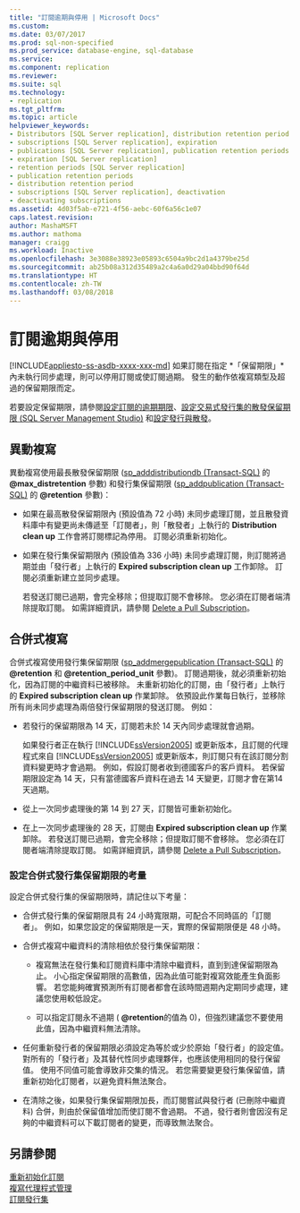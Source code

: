 ```yaml
---
title: "訂閱逾期與停用 | Microsoft Docs"
ms.custom: 
ms.date: 03/07/2017
ms.prod: sql-non-specified
ms.prod_service: database-engine, sql-database
ms.service: 
ms.component: replication
ms.reviewer: 
ms.suite: sql
ms.technology:
- replication
ms.tgt_pltfrm: 
ms.topic: article
helpviewer_keywords:
- Distributors [SQL Server replication], distribution retention period
- subscriptions [SQL Server replication], expiration
- publications [SQL Server replication], publication retention periods
- expiration [SQL Server replication]
- retention periods [SQL Server replication]
- publication retention periods
- distribution retention period
- subscriptions [SQL Server replication], deactivation
- deactivating subscriptions
ms.assetid: 4d03f5ab-e721-4f56-aebc-60f6a56c1e07
caps.latest.revision: 
author: MashaMSFT
ms.author: mathoma
manager: craigg
ms.workload: Inactive
ms.openlocfilehash: 3e3088e38923e05893c6504a9bc2d1a4379be25d
ms.sourcegitcommit: ab25b08a312d35489a2c4a6a0d29a04bbd90f64d
ms.translationtype: HT
ms.contentlocale: zh-TW
ms.lasthandoff: 03/08/2018
---
```

# <a name="subscription-expiration-and-deactivation"></a>訂閱逾期與停用
[!INCLUDE[appliesto-ss-asdb-xxxx-xxx-md](../../includes/appliesto-ss-asdb-xxxx-xxx-md.md)]
  如果訂閱在指定 *「保留期限」*內未執行同步處理，則可以停用訂閱或使訂閱過期。 發生的動作依複寫類型及超過的保留期限而定。  
  
 若要設定保留期限，請參閱[設定訂閱的逾期期限](../../relational-databases/replication/publish/set-the-expiration-period-for-subscriptions.md)、[設定交易式發行集的散發保留期限 &#40;SQL Server Management Studio&#41;](../../relational-databases/replication/set-distribution-retention-period-for-transactional-publications.md) 和[設定發行與散發](../../relational-databases/replication/configure-publishing-and-distribution.md)。  
  
## <a name="transactional-replication"></a>異動複寫  
 異動複寫使用最長散發保留期限 ([sp_adddistributiondb &#40;Transact-SQL&#41;](../../relational-databases/system-stored-procedures/sp-adddistributiondb-transact-sql.md) 的 **@max_distretention** 參數) 和發行集保留期限 ([sp_addpublication &#40;Transact-SQL&#41;](../../relational-databases/system-stored-procedures/sp-addpublication-transact-sql.md) 的 **@retention** 參數)：  
  
-   如果在最高散發保留期限內 (預設值為 72 小時) 未同步處理訂閱，並且散發資料庫中有變更尚未傳遞至「訂閱者」，則「散發者」上執行的 **Distribution clean up** 工作會將訂閱標記為停用。 訂閱必須重新初始化。  
  
-   如果在發行集保留期限內 (預設值為 336 小時) 未同步處理訂閱，則訂閱將過期並由「發行者」上執行的 **Expired subscription clean up** 工作卸除。 訂閱必須重新建立並同步處理。  
  
     若發送訂閱已過期，會完全移除；但提取訂閱不會移除。 您必須在訂閱者端清除提取訂閱。 如需詳細資訊，請參閱 [Delete a Pull Subscription](../../relational-databases/replication/delete-a-pull-subscription.md)。  
  
## <a name="merge-replication"></a>合併式複寫  
 合併式複寫使用發行集保留期限 ([sp_addmergepublication &#40;Transact-SQL&#41;](../../relational-databases/system-stored-procedures/sp-addmergepublication-transact-sql.md) 的 **@retention** 和 **@retention_period_unit** 參數)。 訂閱過期後，就必須重新初始化，因為訂閱的中繼資料已被移除。 未重新初始化的訂閱，由「發行者」上執行的 **Expired subscription clean up** 作業卸除。 依預設此作業每日執行，並移除所有尚未同步處理為兩倍發行保留期限的發送訂閱。 例如：  
  
-   若發行的保留期限為 14 天，訂閱若未於 14 天內同步處理就會過期。  
  
     如果發行者正在執行 [!INCLUDE[ssVersion2005](../../includes/ssversion2005-md.md)] 或更新版本，且訂閱的代理程式來自 [!INCLUDE[ssVersion2005](../../includes/ssversion2005-md.md)] 或更新版本，則訂閱只有在該訂閱分割資料變更時才會過期。 例如，假設訂閱者收到德國客戶的客戶資料。 若保留期限設定為 14 天，只有當德國客戶資料在過去 14 天變更，訂閱才會在第14 天過期。  
  
-   從上一次同步處理後的第 14 到 27 天，訂閱皆可重新初始化。  
  
-   在上一次同步處理後的 28 天，訂閱由 **Expired subscription clean up** 作業卸除。 若發送訂閱已過期，會完全移除；但提取訂閱不會移除。 您必須在訂閱者端清除提取訂閱。 如需詳細資訊，請參閱 [Delete a Pull Subscription](../../relational-databases/replication/delete-a-pull-subscription.md)。  
  
### <a name="considerations-for-setting-the-publication-retention-period-for-merge-publications"></a>設定合併式發行集保留期限的考量  
 設定合併式發行集的保留期限時，請記住以下考量：  
  
-   合併式發行集的保留期限具有 24 小時寬限期，可配合不同時區的「訂閱者」。 例如，如果您設定的保留期限是一天，實際的保留期限便是 48 小時。  
  
-   合併式複寫中繼資料的清除相依於發行集保留期限：  
  
    -   複寫無法在發行集和訂閱資料庫中清除中繼資料，直到到達保留期限為止。 小心指定保留期限的高數值，因為此值可能對複寫效能產生負面影響。 若您能夠確實預測所有訂閱者都會在該時間週期內定期同步處理，建議您使用較低設定。  
  
    -   可以指定訂閱永不過期 ( **@retention**的值為 0)，但強烈建議您不要使用此值，因為中繼資料無法清除。  
  
-   任何重新發行者的保留期限必須設定為等於或少於原始「發行者」的設定值。 對所有的「發行者」及其替代性同步處理夥伴，也應該使用相同的發行保留值。 使用不同值可能會導致非交集的情況。 若您需要變更發行集保留值，請重新初始化訂閱者，以避免資料無法聚合。  
  
-   在清除之後，如果發行集保留期限加長，而訂閱嘗試與發行者 (已刪除中繼資料) 合併，則由於保留值增加而使訂閱不會過期。 不過，發行者則會因沒有足夠的中繼資料可以下載訂閱者的變更，而導致無法聚合。  
  
## <a name="see-also"></a>另請參閱  
 [重新初始化訂閱](../../relational-databases/replication/reinitialize-subscriptions.md)   
 [複寫代理程式管理](../../relational-databases/replication/agents/replication-agent-administration.md)   
 [訂閱發行集](../../relational-databases/replication/subscribe-to-publications.md)  
  
  
